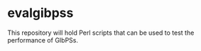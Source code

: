 # evalgibpss

This repository will hold Perl scripts that can be used to test the performance of GIbPSs.

